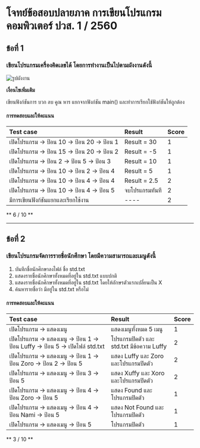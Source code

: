 # โจทย์ข้อสอบปลายภาค การเขียนโปรแกรมคอมพิวเตอร์ ปวส. 1 / 2560

## ข้อที่ 1

### เขียนโปรแกรมเครื่องคิดเลขได้ โดยการทำงานเป็นไปตามผังงานดังนี้

![รูปผังงาน](flow.png)

**เงื่อนไขเพิ่มเติม**

เขียนฟังก์ชันการ บวก ลบ คูณ หาร แยกจากฟังก์ชัน main() และทำการเรียกใช้ฟังก์ชันให้ถูกต้อง

#### การทดสอบและให้คะแนน

| Test case                                   | Result         | Score |
| :------------------------------------------ | :------------- | :---- |
| เปิดโปรแกรม -> ป้อน 10 -> ป้อน 20 -> ป้อน 1 | Result = 30    | 1     |
| เปิดโปรแกรม -> ป้อน 15 -> ป้อน 20 -> ป้อน 2 | Result = -5     | 1     |
| เปิดโปรแกรม -> ป้อน 2 -> ป้อน 5 -> ป้อน 3   | Result = 10    | 1     |
| เปิดโปรแกรม -> ป้อน 10 -> ป้อน 2 -> ป้อน 4  | Result = 5     | 1     |
| เปิดโปรแกรม -> ป้อน 10 -> ป้อน 4 -> ป้อน 4  | Result = 2.5   | 2     |
| เปิดโปรแกรม -> ป้อน 10 -> ป้อน 4 -> ป้อน 5  | จบโปรแกรมทันที | 2     |
| มีการเขียนฟังก์ชันแยกและเรียกใช้งาน         | ----           | 2     |

** 6 / 10 **

* * *

## ข้อที่ 2

### เขียนโปรแกรมจัดการรายชื่อนักศึกษา โดยมีความสามารถและเมนูดังนี้

1.  บันทึกชื่อนักศึกษาลงไฟล์ ชื่อ std.txt
2.  แสดงรายชื่อนักศึกษาทั้งหมดที่อยู่ใน std.txt แบบปกติ
3.  แสดงรายชื่อนักศึกษาทั้งหมดที่อยู่ใน std.txt โดยให้อักษรตัวแรกเปลี่ยนเป็น X
4.  ค้นหารายชื่อว่า มีอยู่ใน std.txt หรือไม่

#### การทดสอบและให้คะแนน

| Test case                                                                     | Result                                    | Score |
| :---------------------------------------------------------------------------- | :---------------------------------------- | :---- |
| เปิดโปรแกรม -> แสดงเมนู                                                       | แสดงเมนูทั้งหมด 5 เมนู                    | 1     |
| เปิดโปรแกรม -> แสดงเมนู -> ป้อน 1 -> ป้อน Luffy -> ป้อน 5 -> เปิดไฟล์ std.txt | โปรแกรมปิดตัว และ std.txt มีข้อความ Luffy | 2     |
| เปิดโปรแกรม -> แสดงเมนู -> ป้อน 1 -> ป้อน Zoro -> ป้อน 2 -> ป้อน 5            | แสดง Luffy และ Zoro และโปรแกรมปิดตัว      | 2     |
| เปิดโปรแกรม -> แสดงเมนู -> ป้อน 3 -> ป้อน 5                                   | แสดง Xuffy และ Xoro  และโปรแกรมปิดตัว     | 2     |
| เปิดโปรแกรม -> แสดงเมนู -> ป้อน 4 -> ป้อน Zoro -> ป้อน 5                      | แสดง Found และโปรแกรมปิดตัว               | 1     |
| เปิดโปรแกรม -> แสดงเมนู -> ป้อน 4 -> ป้อน Nami -> ป้อน 5                      | แสดง Not Found และโปรแกรมปิดตัว           | 1     |
| เปิดโปรแกรม -> แสดงเมนู -> ป้อน 5                                             | โปรแกรมปิดตัว                             | 1     |

** 3 / 10 **
